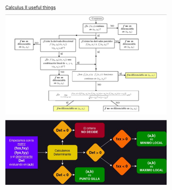 [Calculus II useful things](calculusII.md)

![Diferenciabilidad Cheat Sheet](/university/WhatsApp%20Image%202023-05-03%20at%204.15.06%20PM.jpeg)

![Matriz Hessiana](matriz_hessiana.jpg)